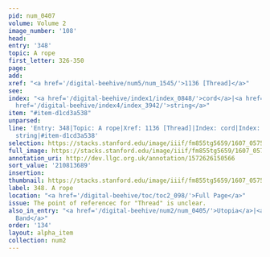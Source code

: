 ```yaml
---
pid: num_0407
volume: Volume 2
image_number: '108'
head:
entry: '348'
topic: A rope
first_letter: 326-350
page:
add:
xref: "<a href='/digital-beehive/num5/num_1545/'>1136 [Thread]</a>"
see:
index: "<a href='/digital-beehive/index1/index_0848/'>cord</a>|<a href='/digital-beehive/index4/index_3449/'>rope</a>|<a
  href='/digital-beehive/index4/index_3942/'>string</a>"
item: "#item-d1cd3a538"
unparsed:
line: 'Entry: 348|Topic: A rope|Xref: 1136 [Thread]|Index: cord|Index: rope|Index:
  string|#item-d1cd3a538'
selection: https://stacks.stanford.edu/image/iiif/fm855tg5659/1607_0575/820,3689,2915,251/full/0/default.jpg
full_image: https://stacks.stanford.edu/image/iiif/fm855tg5659/1607_0575/full/full/0/default.jpg
annotation_uri: http://dev.llgc.org.uk/annotation/1572626150566
sort_value: '210813689'
insertion:
thumbnail: https://stacks.stanford.edu/image/iiif/fm855tg5659/1607_0575/820,3689,600,180/250,/0/default.jpg
label: 348. A rope
location: "<a href='/digital-beehive/toc/toc2_098/'>Full Page</a>"
issue: The point of referencec for "Thread" is unclear.
also_in_entry: "<a href='/digital-beehive/num2/num_0405/'>Utopia</a>|<a href='/digital-beehive/num2/num_0406/'>a
  Band</a>"
order: '134'
layout: alpha_item
collection: num2
---
```

